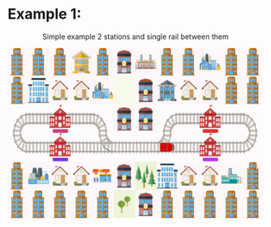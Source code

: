 # Example 1:
<p align="center">
  Simple example 2 stations and single rail between them
</p>

![image info](./images/esempio1.png)

